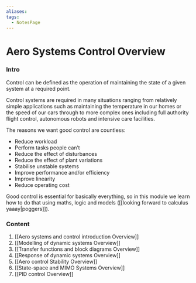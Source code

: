 ```yaml
---
aliases: 
tags:
  - NotesPage
---
```


# Aero Systems Control Overview

### Intro

Control can be defined as the operation of maintaining the state of a given system at a required point.

Control systems are required in many situations ranging from relatively simple applications such as maintaining the temperature in our homes or the speed of our cars through to more complex ones including full authority flight control, autonomous robots and intensive care facilities.

The reasons we want good control are countless:
- Reduce workload
- Perform tasks people can’t
- Reduce the effect of disturbances
- Reduce the effect of plant variations
- Stabilise unstable systems
- Improve performance and/or efficiency
- Improve linearity
- Reduce operating cost

Good control is essential for basically everything, so in this module we learn how to do that using maths, logic and models ([[looking forward to calculus yaaay|poggers]]).

### Content
1) [[Aero systems and control introduction Overview]]
2) [[Modelling of dynamic systems Overview]]
3) [[Transfer functions and block diagrams Overview]]
4) [[Response of dynamic systems Overview]]
5) [[Aero control Stability Overview]]
6) [[State-space and MIMO Systems Overview]]
7) [[PID control Overview]]

